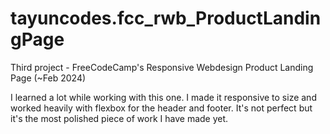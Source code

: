 # tayuncodes.fcc_rwb_ProductLandingPage
Third project - FreeCodeCamp's Responsive Webdesign Product Landing Page
(~Feb 2024)

I learned a lot while working with this one. I made it responsive to size and worked heavily with flexbox for the header and footer.
It's not perfect but it's the most polished piece of work I have made yet.
